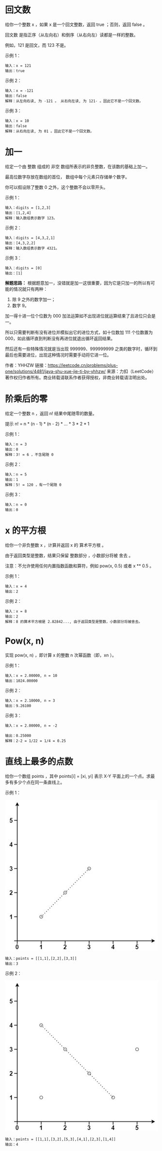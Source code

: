 # 回文数
给你一个整数 x ，如果 x 是一个回文整数，返回 true ；否则，返回 false 。

回文数 是指正序（从左向右）和倒序（从右向左）读都是一样的整数。

例如，121 是回文，而 123 不是。

示例 1：

    输入：x = 121
    输出：true
示例 2：

    输入：x = -121
    输出：false
    解释：从左向右读, 为 -121 。 从右向左读, 为 121- 。因此它不是一个回文数。
示例 3：

    输入：x = 10
    输出：false
    解释：从右向左读, 为 01 。因此它不是一个回文数。
# 加一
给定一个由 整数 组成的 非空 数组所表示的非负整数，在该数的基础上加一。

最高位数字存放在数组的首位， 数组中每个元素只存储单个数字。

你可以假设除了整数 0 之外，这个整数不会以零开头。

示例 1：

    输入：digits = [1,2,3]
    输出：[1,2,4]
    解释：输入数组表示数字 123。
示例 2：

    输入：digits = [4,3,2,1]
    输出：[4,3,2,2]
    解释：输入数组表示数字 4321。
示例 3：

    输入：digits = [0]
    输出：[1]

**解题思路：**
根据题意加一，没错就是加一这很重要，因为它是只加一的所以有可能的情况就只有两种：

1. 除 9 之外的数字加一；
2. 数字 9。

加一得十进一位个位数为 000 加法运算如不出现进位就运算结束了且进位只会是一。

所以只需要判断有没有进位并模拟出它的进位方式，如十位数加 111 个位数置为 000，如此循环直到判断没有再进位就退出循环返回结果。

然后还有一些特殊情况就是当出现 999999、999999999 之类的数字时，循环到最后也需要进位，出现这种情况时需要手动将它进一位。

作者：YHHZW
链接：https://leetcode.cn/problems/plus-one/solutions/4481/java-shu-xue-jie-ti-by-yhhzw/
来源：力扣（LeetCode）
著作权归作者所有。商业转载请联系作者获得授权，非商业转载请注明出处。
# 阶乘后的零
给定一个整数 n ，返回 n! 结果中尾随零的数量。

提示 n! = n * (n - 1) * (n - 2) * ... * 3 * 2 * 1

示例 1：

    输入：n = 3
    输出：0
    解释：3! = 6 ，不含尾随 0
示例 2：

    输入：n = 5
    输出：1
    解释：5! = 120 ，有一个尾随 0
示例 3：

    输入：n = 0
    输出：0
# x 的平方根 
给你一个非负整数 x ，计算并返回 x 的 算术平方根 。

由于返回类型是整数，结果只保留 整数部分 ，小数部分将被 舍去 。

注意：不允许使用任何内置指数函数和算符，例如 pow(x, 0.5) 或者 x ** 0.5 。

示例 1：

    输入：x = 4
    输出：2
示例 2：

    输入：x = 8
    输出：2
    解释：8 的算术平方根是 2.82842..., 由于返回类型是整数，小数部分将被舍去。
# Pow(x, n)
实现 pow(x, n) ，即计算 x 的整数 n 次幂函数（即，xn ）。

示例 1：

    输入：x = 2.00000, n = 10
    输出：1024.00000
示例 2：

    输入：x = 2.10000, n = 3
    输出：9.26100
示例 3：

    输入：x = 2.00000, n = -2
   
    输出：0.25000
    解释：2-2 = 1/22 = 1/4 = 0.25
# 直线上最多的点数
给你一个数组 points ，其中 points[i] = [xi, yi] 表示 X-Y 平面上的一个点。求最多有多少个点在同一条直线上。

示例 1：

![alt text](image.png)

    输入：points = [[1,1],[2,2],[3,3]]
    输出：3
示例 2：

![alt text](image-1.png)

    输入：points = [[1,1],[3,2],[5,3],[4,1],[2,3],[1,4]]
    输出：4